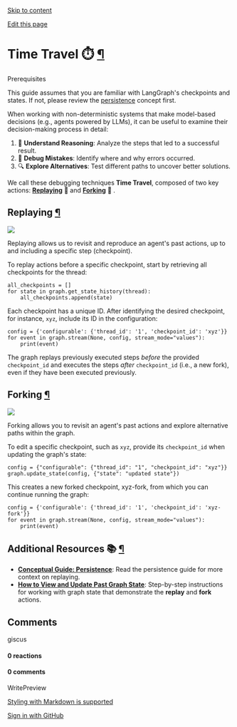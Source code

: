 [Skip to content](https://langchain-ai.github.io/langgraph/concepts/time-travel/#time-travel)

[Edit this page](https://github.com/langchain-ai/langgraph/edit/main/docs/docs/concepts/time-travel.md "Edit this page")

# Time Travel ⏱️ [¶](https://langchain-ai.github.io/langgraph/concepts/time-travel/\#time-travel "Permanent link")

Prerequisites

This guide assumes that you are familiar with LangGraph's checkpoints and states. If not, please review the [persistence](https://langchain-ai.github.io/langgraph/concepts/persistence/) concept first.

When working with non-deterministic systems that make model-based decisions (e.g., agents powered by LLMs), it can be useful to examine their decision-making process in detail:

1. 🤔 **Understand Reasoning**: Analyze the steps that led to a successful result.
2. 🐞 **Debug Mistakes**: Identify where and why errors occurred.
3. 🔍 **Explore Alternatives**: Test different paths to uncover better solutions.

We call these debugging techniques **Time Travel**, composed of two key actions: [**Replaying**](https://langchain-ai.github.io/langgraph/concepts/time-travel/#replaying) 🔁 and [**Forking**](https://langchain-ai.github.io/langgraph/concepts/time-travel/#forking) 🔀 .

## Replaying [¶](https://langchain-ai.github.io/langgraph/concepts/time-travel/\#replaying "Permanent link")

![](https://langchain-ai.github.io/langgraph/concepts/img/human_in_the_loop/replay.png)

Replaying allows us to revisit and reproduce an agent's past actions, up to and including a specific step (checkpoint).

To replay actions before a specific checkpoint, start by retrieving all checkpoints for the thread:

```md-code__content
all_checkpoints = []
for state in graph.get_state_history(thread):
    all_checkpoints.append(state)

```

Each checkpoint has a unique ID. After identifying the desired checkpoint, for instance, `xyz`, include its ID in the configuration:

```md-code__content
config = {'configurable': {'thread_id': '1', 'checkpoint_id': 'xyz'}}
for event in graph.stream(None, config, stream_mode="values"):
    print(event)

```

The graph replays previously executed steps _before_ the provided `checkpoint_id` and executes the steps _after_ `checkpoint_id` (i.e., a new fork), even if they have been executed previously.

## Forking [¶](https://langchain-ai.github.io/langgraph/concepts/time-travel/\#forking "Permanent link")

![](https://langchain-ai.github.io/langgraph/concepts/img/human_in_the_loop/forking.png)

Forking allows you to revisit an agent's past actions and explore alternative paths within the graph.

To edit a specific checkpoint, such as `xyz`, provide its `checkpoint_id` when updating the graph's state:

```md-code__content
config = {"configurable": {"thread_id": "1", "checkpoint_id": "xyz"}}
graph.update_state(config, {"state": "updated state"})

```

This creates a new forked checkpoint, xyz-fork, from which you can continue running the graph:

```md-code__content
config = {'configurable': {'thread_id': '1', 'checkpoint_id': 'xyz-fork'}}
for event in graph.stream(None, config, stream_mode="values"):
    print(event)

```

## Additional Resources 📚 [¶](https://langchain-ai.github.io/langgraph/concepts/time-travel/\#additional-resources "Permanent link")

- [**Conceptual Guide: Persistence**](https://langchain-ai.github.io/langgraph/concepts/persistence/#replay): Read the persistence guide for more context on replaying.
- [**How to View and Update Past Graph State**](https://langchain-ai.github.io/langgraph/how-tos/human_in_the_loop/time-travel/): Step-by-step instructions for working with graph state that demonstrate the **replay** and **fork** actions.

## Comments

giscus

#### 0 reactions

#### 0 comments

WritePreview

[Styling with Markdown is supported](https://guides.github.com/features/mastering-markdown/ "Styling with Markdown is supported")

[Sign in with GitHub](https://giscus.app/api/oauth/authorize?redirect_uri=https%3A%2F%2Flangchain-ai.github.io%2Flanggraph%2Fconcepts%2Ftime-travel%2F)
